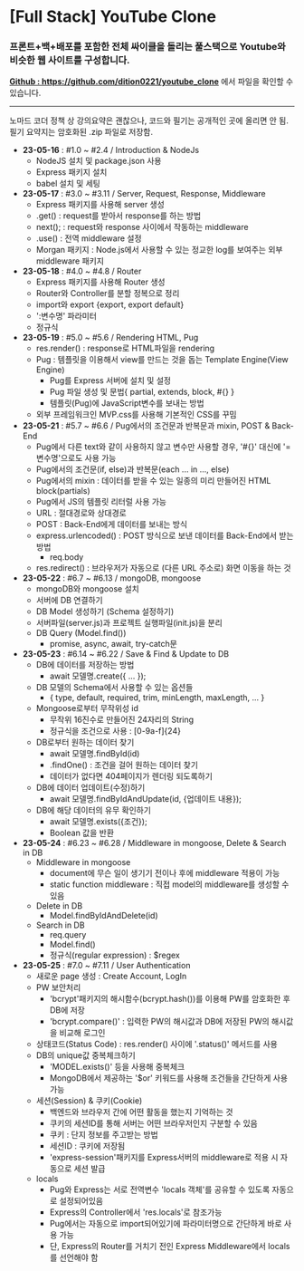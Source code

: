 # [Full Stack] YouTube Clone

### 프론트+백+배포를 포함한 전체 싸이클을 돌리는 풀스택으로 Youtube와 비슷한 웹 사이트를 구성합니다.

**<a href="https://github.com/dition0221/youtube_clone" target="_blank">Github : https://github.com/dition0221/youtube_clone</a>** 에서 파일을 확인할 수 있습니다.

---

노마드 코더 정책 상 강의요약은 괜찮으나, 코드와 필기는 공개적인 곳에 올리면 안 됨.  
필기 요약지는 암호화된 .zip 파일로 저장함.

- **23-05-16** : #1.0 ~ #2.4 / Introduction & NodeJs
  - NodeJS 설치 및 package.json 사용
  - Express 패키지 설치
  - babel 설치 및 세팅
- **23-05-17** : #3.0 ~ #3.11 / Server, Request, Response, Middleware
  - Express 패키지를 사용해 server 생성
  - .get() : request를 받아서 response를 하는 방법
  - next(); : request와 response 사이에서 작동하는 middleware
  - .use() : 전역 middleware 설정
  - Morgan 패키지 : Node.js에서 사용할 수 있는 정교한 log를 보여주는 외부 middleware 패키지
- **23-05-18** : #4.0 ~ #4.8 / Router
  - Express 패키지를 사용해 Router 생성
  - Router와 Controller를 분할 정복으로 정리
  - import와 export {export, export default}
  - ':변수명' 파라미터
  - 정규식
- **23-05-19** : #5.0 ~ #5.6 / Rendering HTML, Pug
  - res.render() : response로 HTML파일을 rendering
  - Pug : 템플릿을 이용해서 view를 만드는 것을 돕는 Template Engine(View Engine)
    - Pug를 Express 서버에 설치 및 설정
    - Pug 파일 생성 및 문법{ partial, extends, block, #{} }
    - 템플릿(Pug)에 JavaScript변수를 보내는 방법
  - 외부 프레임워크인 MVP.css를 사용해 기본적인 CSS를 꾸밈
- **23-05-21** : #5.7 ~ #6.6 / Pug에서의 조건문과 반복문과 mixin, POST & Back-End
  - Pug에서 다른 text와 같이 사용하지 않고 변수만 사용할 경우, '#{}' 대신에 '=변수명'으로도 사용 가능
  - Pug에서의 조건문(if, else)과 반복문(each ... in ..., else)
  - Pug에서의 mixin : 데이터를 받을 수 있는 일종의 미리 만들어진 HTML block(partials)
  - Pug에서 JS의 템플릿 리터럴 사용 가능
  - URL : 절대경로와 상대경로
  - POST : Back-End에게 데이터를 보내는 방식
  - express.urlencoded() : POST 방식으로 보낸 데이터를 Back-End에서 받는 방법
    - req.body
  - res.redirect() : 브라우저가 자동으로 (다른 URL 주소로) 화면 이동을 하는 것
- **23-05-22** : #6.7 ~ #6.13 / mongoDB, mongoose
  - mongoDB와 mongoose 설치
  - 서버에 DB 연결하기
  - DB Model 생성하기 (Schema 설정하기)
  - 서버파일(server.js)과 프로젝트 실행파일(init.js)을 분리
  - DB Query (Model.find())
    - promise, async, await, try-catch문
- **23-05-23** : #6.14 ~ #6.22 / Save & Find & Update to DB
  - DB에 데이터를 저장하는 방법
    - await 모델명.create({ ... });
  - DB 모델의 Schema에서 사용할 수 있는 옵션들
    - { type, default, required, trim, minLength, maxLength, ... }
  - Mongoose로부터 무작위성 id
    - 무작위 16진수로 만들어진 24자리의 String
    - 정규식을 조건으로 사용 : [0-9a-f]{24}
  - DB로부터 원하는 데이터 찾기
    - await 모델명.findById(id)
    - .findOne() : 조건을 걸어 원하는 데이터 찾기
    - 데이터가 없다면 404페이지가 렌더링 되도록하기
  - DB에 데이터 업데이트(수정)하기
    - await 모델명.findByIdAndUpdate(id, {업데이트 내용});
  - DB에 해당 데이터의 유무 확인하기
    - await 모델명.exists({조건});
    - Boolean 값을 반환
- **23-05-24** : #6.23 ~ #6.28 / Middleware in mongoose, Delete & Search in DB
  - Middleware in mongoose
    - document에 무슨 일이 생기기 전이나 후에 middleware 적용이 가능
    - static function middleware : 직접 model의 middleware를 생성할 수 있음
  - Delete in DB
    - Model.findByIdAndDelete(id)
  - Search in DB
    - req.query
    - Model.find()
    - 정규식(regular expression) : $regex
- **23-05-25** : #7.0 ~ #7.11 / User Authentication
  - 새로운 page 생성 : Create Account, LogIn
  - PW 보안처리
    - 'bcrypt'패키지의 해시함수(bcrypt.hash())를 이용해 PW를 암호화한 후 DB에 저장
    - 'bcrypt.compare()' : 입력한 PW의 해시값과 DB에 저장된 PW의 해시값을 비교해 로그인
  - 상태코드(Status Code) : res.render() 사이에 '.status()' 메서드를 사용
  - DB의 unique값 중복체크하기
    - 'MODEL.exists()' 등을 사용해 중복체크
    - MongoDB에서 제공하는 '$or' 키워드를 사용해 조건들을 간단하게 사용 가능
  - 세션(Session) & 쿠키(Cookie)
    - 백엔드와 브라우저 간에 어떤 활동을 했는지 기억하는 것
    - 쿠키의 세션ID를 통해 서버는 어떤 브라우저인지 구분할 수 있음
    - 쿠키 : 단지 정보를 주고받는 방법
    - 세션ID : 쿠키에 저장됨
    - 'express-session'패키지를 Express서버의 middleware로 적용 시 자동으로 세션 발급
  - locals
    - Pug와 Express는 서로 전역변수 'locals 객체'를 공유할 수 있도록 자동으로 설정되어있음
    - Express의 Controller에서 'res.locals'로 참조가능
    - Pug에서는 자동으로 import되어있기에 파라미터명으로 간단하게 바로 사용 가능
    - 단, Express의 Router를 거치기 전인 Express Middleware에서 locals를 선언해야 함
